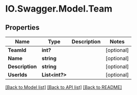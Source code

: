 # IO.Swagger.Model.Team
## Properties

Name | Type | Description | Notes
------------ | ------------- | ------------- | -------------
**TeamId** | **int?** |  | [optional] 
**Name** | **string** |  | [optional] 
**Description** | **string** |  | [optional] 
**UserIds** | **List&lt;int?&gt;** |  | [optional] 

[[Back to Model list]](../README.md#documentation-for-models) [[Back to API list]](../README.md#documentation-for-api-endpoints) [[Back to README]](../README.md)

